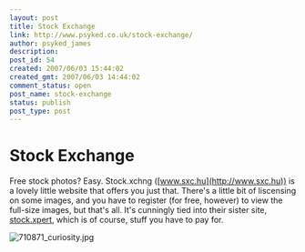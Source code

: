 ```yaml
---
layout: post
title: Stock Exchange
link: http://www.psyked.co.uk/stock-exchange/
author: psyked_james
description: 
post_id: 54
created: 2007/06/03 15:44:02
created_gmt: 2007/06/03 14:44:02
comment_status: open
post_name: stock-exchange
status: publish
post_type: post
---
```


# Stock Exchange

Free stock photos? Easy. Stock.xchng ([www.sxc.hu](http://www.sxc.hu)) is a lovely little website that offers you just that. There's a little bit of liscensing on some images, and you have to register (for free, however) to view the full-size images, but that's all. It's cunningly tied into their sister site, [stock.xpert](http://www.stockxpert.com), which is of course, stuff you have to pay for. 

![710871_curiosity.jpg](http://uploads.psyked.co.uk/2007/06/710871_curiosity.jpg)